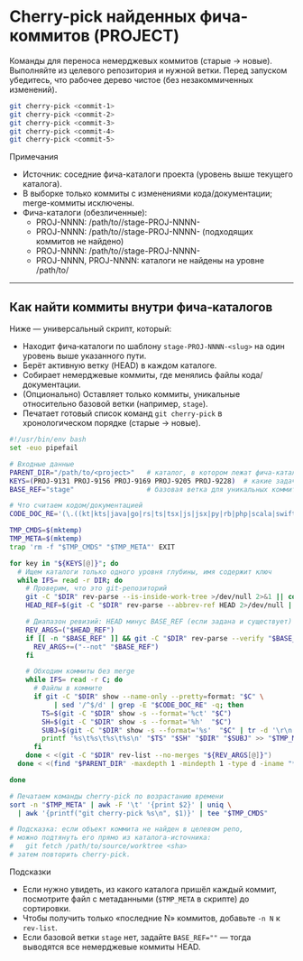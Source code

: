 # Cherry-pick найденных фича-коммитов (PROJECT)

Команды для переноса немерджевых коммитов (старые → новые). Выполняйте из целевого репозитория и нужной ветки. Перед запуском убедитесь, что рабочее дерево чистое (без незакоммиченных изменений).

```bash
git cherry-pick <commit-1>
git cherry-pick <commit-2>
git cherry-pick <commit-3>
git cherry-pick <commit-4>
git cherry-pick <commit-5>
```

Примечания
- Источник: соседние фича-каталоги проекта (уровень выше текущего каталога).
- В выборке только коммиты с изменениями кода/документации; merge-коммиты исключены.
- Фича-каталоги (обезличенные):
  - PROJ-NNNN: /path/to/<project>/stage-PROJ-NNNN-<slug>
  - PROJ-NNNN: /path/to/<project>/stage-PROJ-NNNN-<slug> (подходящих коммитов не найдено)
  - PROJ-NNNN: /path/to/<project>/stage-PROJ-NNNN-<slug>
  - PROJ-NNNN, PROJ-NNNN: каталоги не найдены на уровне /path/to/<project>

---

## Как найти коммиты внутри фича‑каталогов

Ниже — универсальный скрипт, который:
- Находит фича‑каталоги по шаблону `stage-PROJ-NNNN-<slug>` на один уровень выше указанного пути.
- Берёт активную ветку (HEAD) в каждом каталоге.
- Собирает немерджевые коммиты, где менялись файлы кода/документации.
- (Опционально) Оставляет только коммиты, уникальные относительно базовой ветки (например, `stage`).
- Печатает готовый список команд `git cherry-pick` в хронологическом порядке (старые → новые).

```bash
#!/usr/bin/env bash
set -euo pipefail

# Входные данные
PARENT_DIR="/path/to/<project>"   # каталог, в котором лежат фича-каталоги (обычно: уровень выше текущего)
KEYS=(PROJ-9131 PROJ-9156 PROJ-9169 PROJ-9205 PROJ-9228)  # какие задачи искать
BASE_REF="stage"                  # базовая ветка для уникальных коммитов; оставьте пусто, чтобы не фильтровать

# Что считаем кодом/документацией
CODE_DOC_RE='(\.((kt|kts|java|go|rs|ts|tsx|js|jsx|py|rb|php|scala|swift|dart|c|cc|cpp|h|hpp|cs|proto|graphql|gql|sql|sh|bash|zsh|ps1|md|rst|adoc|txt|yml|yaml|json))$)|(^|/)docs?/|(^|/)README(\.|$))'

TMP_CMDS=$(mktemp)
TMP_META=$(mktemp)
trap 'rm -f "$TMP_CMDS" "$TMP_META"' EXIT

for key in "${KEYS[@]}"; do
  # Ищем каталоги только одного уровня глубины, имя содержит ключ
  while IFS= read -r DIR; do
    # Проверим, что это git-репозиторий
    git -C "$DIR" rev-parse --is-inside-work-tree >/dev/null 2>&1 || continue
    HEAD_REF=$(git -C "$DIR" rev-parse --abbrev-ref HEAD 2>/dev/null || echo HEAD)

    # Диапазон ревизий: HEAD минус BASE_REF (если задана и существует)
    REV_ARGS=("$HEAD_REF")
    if [[ -n "$BASE_REF" ]] && git -C "$DIR" rev-parse --verify "$BASE_REF" >/dev/null 2>&1; then
      REV_ARGS+=("--not" "$BASE_REF")
    fi

    # Обходим коммиты без merge
    while IFS= read -r C; do
      # Файлы в коммите
      if git -C "$DIR" show --name-only --pretty=format: "$C" \
           | sed '/^$/d' | grep -E "$CODE_DOC_RE" -q; then
        TS=$(git -C "$DIR" show -s --format='%ct' "$C")
        SH=$(git -C "$DIR" show -s --format='%h'  "$C")
        SUBJ=$(git -C "$DIR" show -s --format='%s'  "$C" | tr -d '\r\n')
        printf '%s\t%s\t%s\t%s\n' "$TS" "$SH" "$DIR" "$SUBJ" >> "$TMP_META"
      fi
    done < <(git -C "$DIR" rev-list --no-merges "${REV_ARGS[@]}")
  done < <(find "$PARENT_DIR" -maxdepth 1 -mindepth 1 -type d -iname "*${key}*" | sort)

done

# Печатаем команды cherry-pick по возрастанию времени
sort -n "$TMP_META" | awk -F '\t' '{print $2}' | uniq \
  | awk '{printf("git cherry-pick %s\n", $1)}' | tee "$TMP_CMDS"

# Подсказка: если объект коммита не найден в целевом репо,
# можно подтянуть его прямо из каталога-источника:
#   git fetch /path/to/source/worktree <sha>
# затем повторить cherry-pick.
```

Подсказки
- Если нужно увидеть, из какого каталога пришёл каждый коммит, посмотрите файл с метаданными (`$TMP_META` в скрипте) до сортировки.
- Чтобы получить только «последние N» коммитов, добавьте `-n N` к `rev-list`.
- Если базовой ветки `stage` нет, задайте `BASE_REF=""` — тогда выводятся все немерджевые коммиты HEAD.

